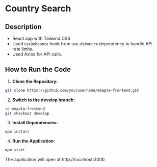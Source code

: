# Country Search

## Description

- React app with Tailwind CSS.
- Used `useDebounce` hook from `use-debounce` dependency to handle API rate limits.
- Used Axios for API calls.

## How to Run the Code

1. **Clone the Repository:**

```bash
git clone https://github.com/yourusername/emapta-frontend.git
```

2. **Switch to the develop branch:**

```bash
cd emapta-frontend
git checkout develop
```

3. **Install Dependencies:**

```bash
npm install
```

4. **Run the Application:**

```bash
npm start
```

The application will open at http://localhost:3000.
